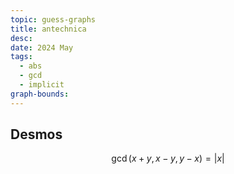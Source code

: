 ```yaml
---
topic: guess-graphs
title: antechnica
desc: 
date: 2024 May
tags:
  - abs
  - gcd
  - implicit
graph-bounds: 
---
```



## Desmos
```math
\gcd\left(x+y,x-y,y-x\right)=\left|x\right|
```
